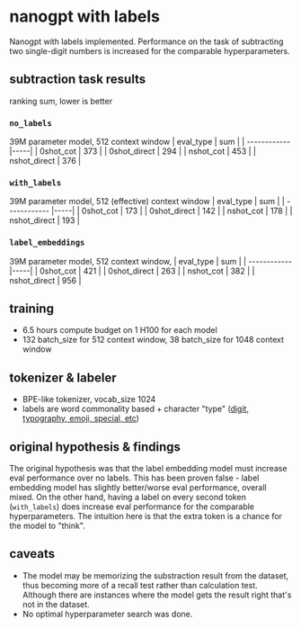 # nanogpt with labels

Nanogpt with labels implemented. Performance on the task of subtracting two single-digit numbers is increased for the comparable hyperparameters.

## subtraction task results

ranking sum, lower is better

### `no_labels`
39M parameter model, 512 context window
| eval_type    | sum |
| ------------ |-----|
|    0shot_cot | 373 |
| 0shot_direct | 294 |
|    nshot_cot | 453 |
| nshot_direct | 376 |

### `with_labels`
39M parameter model, 512 (effective) context window
| eval_type    | sum |
| ------------ |-----|
|    0shot_cot | 173 |
| 0shot_direct | 142 |
|    nshot_cot | 178 |
| nshot_direct | 193 |

### `label_embeddings`
39M parameter model, 512 context window, 
| eval_type    | sum |
| ------------ |-----|
|    0shot_cot | 421 |
| 0shot_direct | 263 |
|    nshot_cot | 382 |
| nshot_direct | 956 |

## training

- 6.5 hours compute budget on 1 H100 for each model
- 132 batch_size for 512 context window, 38 batch_size for 1048 context window

## tokenizer & labeler

- BPE-like tokenizer, vocab_size 1024
- labels are word commonality based + character "type" ([digit, typography, emoji, special, etc](toker.py#L249))

## original hypothesis & findings

The original hypothesis was that the label embedding model must increase eval performance over no labels. This has been proven false - label embedding model has slightly better/worse eval performance, overall mixed. On the other hand, having a label on every second token (`with_labels`) does increase eval performance for the comparable hyperparameters. The intuition here is that the extra token is a chance for the model to "think".

## caveats

- The model may be memorizing the substraction result from the dataset, thus becoming more of a recall test rather than calculation test. Although there are instances where the model gets the result right that's not in the dataset.
- No optimal hyperparameter search was done.